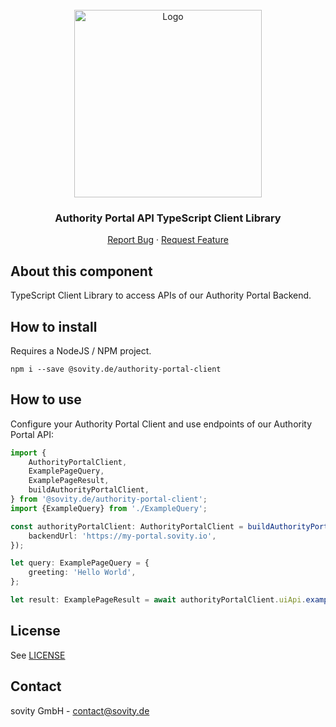 <!-- PROJECT LOGO -->
<br />
<div align="center">
  <a href="https://github.com/sovity/edc-authority-portal-extension">
    <img src="https://raw.githubusercontent.com/sovity/edc-ui/main/src/assets/images/sovity_logo.svg" alt="Logo" width="300">
  </a>

<h3 align="center">Authority Portal API TypeScript Client Library</h3>

  <p align="center">
    <a href="https://github.com/sovity/authority-portal-backend/issues/new?template=bug_report.md">Report Bug</a>
    ·
    <a href="https://github.com/sovity/authority-portal-backend/issues/new?template=feature_request.md">Request Feature</a>
  </p>
</div>

## About this component

TypeScript Client Library to access APIs of our Authority Portal Backend.

## How to install

Requires a NodeJS / NPM project.

```shell script
npm i --save @sovity.de/authority-portal-client
```

## How to use

Configure your Authority Portal Client and use endpoints of our Authority Portal
API:

```typescript
import {
    AuthorityPortalClient,
    ExamplePageQuery,
    ExamplePageResult,
    buildAuthorityPortalClient,
} from '@sovity.de/authority-portal-client';
import {ExampleQuery} from './ExampleQuery';

const authorityPortalClient: AuthorityPortalClient = buildAuthorityPortalClient({
    backendUrl: 'https://my-portal.sovity.io',
});

let query: ExamplePageQuery = {
    greeting: 'Hello World',
};

let result: ExamplePageResult = await authorityPortalClient.uiApi.examplePage();
```

## License

See
[LICENSE](https://github.com/sovity/authority-portal-backend/blob/main/LICENSE)

## Contact

sovity GmbH - contact@sovity.de
